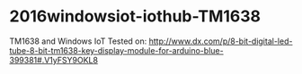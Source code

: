 # 2016windowsiot-iothub-TM1638
TM1638 and Windows IoT
Tested on: http://www.dx.com/p/8-bit-digital-led-tube-8-bit-tm1638-key-display-module-for-arduino-blue-399381#.V1yFSY9OKL8
